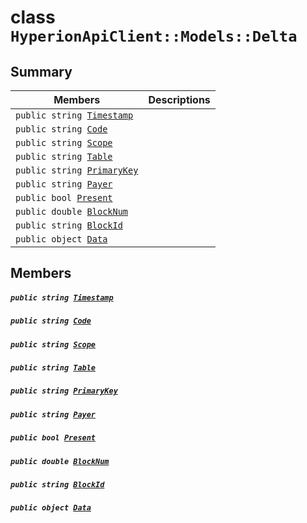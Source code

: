 # class `HyperionApiClient::Models::Delta` 

## Summary

 Members                                | Descriptions                                
----------------------------------------|---------------------------------------------
`public string `[`Timestamp`](#class_hyperion_api_client_1_1_models_1_1_delta_1a2f6cff44f7d31294dab060179c01445d) | 
`public string `[`Code`](#class_hyperion_api_client_1_1_models_1_1_delta_1a3e3a861ea30ec6d94dbaba3f93fea8f3) | 
`public string `[`Scope`](#class_hyperion_api_client_1_1_models_1_1_delta_1aa7b591ef912a1096146accedc620c2a0) | 
`public string `[`Table`](#class_hyperion_api_client_1_1_models_1_1_delta_1ac174a08e3080557ca4cbe836f12fd5bb) | 
`public string `[`PrimaryKey`](#class_hyperion_api_client_1_1_models_1_1_delta_1ac00c14f8557e6224e7ad8daf0bfa0fef) | 
`public string `[`Payer`](#class_hyperion_api_client_1_1_models_1_1_delta_1a6608e5d25e3fe2dea28a444f5b629e31) | 
`public bool `[`Present`](#class_hyperion_api_client_1_1_models_1_1_delta_1afeac5e895704cc97dccbcc449be7e6e3) | 
`public double `[`BlockNum`](#class_hyperion_api_client_1_1_models_1_1_delta_1a2aafa89383ad9f55ae828dc982d9089c) | 
`public string `[`BlockId`](#class_hyperion_api_client_1_1_models_1_1_delta_1a2eb1237c5987a0426af75fb196ff2c36) | 
`public object `[`Data`](#class_hyperion_api_client_1_1_models_1_1_delta_1a248bfced8a2a84c147f9b20efe3e669a) | 

## Members

##### `public string `[`Timestamp`](#class_hyperion_api_client_1_1_models_1_1_delta_1a2f6cff44f7d31294dab060179c01445d) 

##### `public string `[`Code`](#class_hyperion_api_client_1_1_models_1_1_delta_1a3e3a861ea30ec6d94dbaba3f93fea8f3) 

##### `public string `[`Scope`](#class_hyperion_api_client_1_1_models_1_1_delta_1aa7b591ef912a1096146accedc620c2a0) 

##### `public string `[`Table`](#class_hyperion_api_client_1_1_models_1_1_delta_1ac174a08e3080557ca4cbe836f12fd5bb) 

##### `public string `[`PrimaryKey`](#class_hyperion_api_client_1_1_models_1_1_delta_1ac00c14f8557e6224e7ad8daf0bfa0fef) 

##### `public string `[`Payer`](#class_hyperion_api_client_1_1_models_1_1_delta_1a6608e5d25e3fe2dea28a444f5b629e31) 

##### `public bool `[`Present`](#class_hyperion_api_client_1_1_models_1_1_delta_1afeac5e895704cc97dccbcc449be7e6e3) 

##### `public double `[`BlockNum`](#class_hyperion_api_client_1_1_models_1_1_delta_1a2aafa89383ad9f55ae828dc982d9089c) 

##### `public string `[`BlockId`](#class_hyperion_api_client_1_1_models_1_1_delta_1a2eb1237c5987a0426af75fb196ff2c36) 

##### `public object `[`Data`](#class_hyperion_api_client_1_1_models_1_1_delta_1a248bfced8a2a84c147f9b20efe3e669a) 

